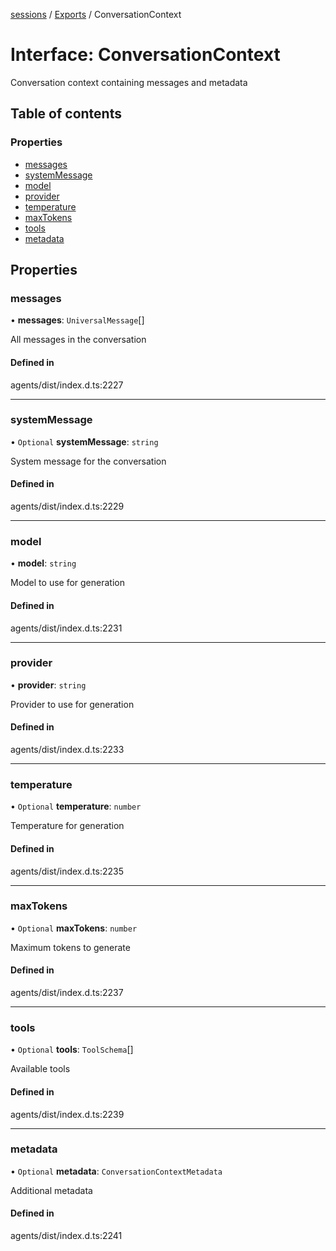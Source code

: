 <!-- 
 ⚠️  AUTO-GENERATED FILE - DO NOT EDIT MANUALLY
 This file is automatically generated by scripts/docs-generator.js
 To make changes, edit the source TypeScript files or update the generator script
-->

[sessions](../../) / [Exports](../modules) / ConversationContext

# Interface: ConversationContext

Conversation context containing messages and metadata

## Table of contents

### Properties

- [messages](ConversationContext#messages)
- [systemMessage](ConversationContext#systemmessage)
- [model](ConversationContext#model)
- [provider](ConversationContext#provider)
- [temperature](ConversationContext#temperature)
- [maxTokens](ConversationContext#maxtokens)
- [tools](ConversationContext#tools)
- [metadata](ConversationContext#metadata)

## Properties

### messages

• **messages**: `UniversalMessage`[]

All messages in the conversation

#### Defined in

agents/dist/index.d.ts:2227

___

### systemMessage

• `Optional` **systemMessage**: `string`

System message for the conversation

#### Defined in

agents/dist/index.d.ts:2229

___

### model

• **model**: `string`

Model to use for generation

#### Defined in

agents/dist/index.d.ts:2231

___

### provider

• **provider**: `string`

Provider to use for generation

#### Defined in

agents/dist/index.d.ts:2233

___

### temperature

• `Optional` **temperature**: `number`

Temperature for generation

#### Defined in

agents/dist/index.d.ts:2235

___

### maxTokens

• `Optional` **maxTokens**: `number`

Maximum tokens to generate

#### Defined in

agents/dist/index.d.ts:2237

___

### tools

• `Optional` **tools**: `ToolSchema`[]

Available tools

#### Defined in

agents/dist/index.d.ts:2239

___

### metadata

• `Optional` **metadata**: `ConversationContextMetadata`

Additional metadata

#### Defined in

agents/dist/index.d.ts:2241
